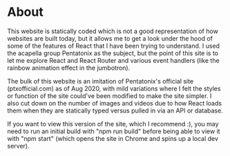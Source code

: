 # About
This website is statically coded which is not a good representation of how websites are built today, but it allows me to get a look under the hood of some of the features of React that I have been trying to understand. I used the acapella group Pentatonix as the subject, but the point of this site is to let me explore React and React Router and various event handlers (like the rainbow animation effect in the jumbotron).

The bulk of this website is an imitation of Pentatonix's official site (ptxofficial.com) as of Aug 2020, with mild variations where I felt the styles or function of the site could've been modified to make the site simpler. I also cut down on the number of images and videos due to how React loads them when they are statically typed versus pulled in via an API or database.

If you want to view this version of the site, which I recommend :), you may need to run an initial build with "npm run build" before being able to view it with "npm start" (which opens the site in Chrome and spins up a local dev server).
